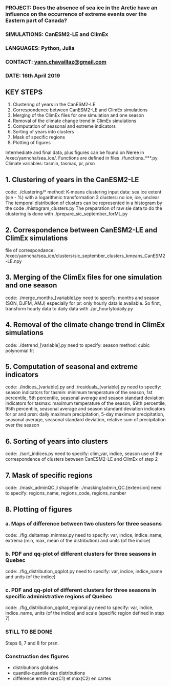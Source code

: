 ### PROJECT: Does the absence of sea ice in the Arctic have an influence on the occurrence of extreme events over the Eastern part of Canada?
### SIMULATIONS: CanESM2-LE and ClimEx
### LANGUAGES: Python, Julia
### CONTACT: yann.chavaillaz@gmail.com
### DATE: 16th April 2019

## KEY STEPS
1. Clustering of years in the CanESM2-LE
2. Correspondence between CanESM2-LE and ClimEx simulations
3. Merging of the ClimEx files for one simulation and one season
4. Removal of the climate change trend in ClimEx simulations
5. Computation of seasonal and extreme indicators
6. Sorting of years into clusters
7. Mask of specific regions
8. Plotting of figures

Intermediate and final data, plus figures can be found on Neree in /exec/yanncha/sea_ice/.
Functions are defined in files ./functions_***.py
Climate variables: tasmin, tasmax, pr, prsn

## 1. Clustering of years in the CanESM2-LE
code: ./clustering/*
method: K-means clustering
input data: sea ice extent (sie - %) with a logarithmic transformation
3 clusters: no ice, ice, unclear
The temporal distribution of clusters can be represented in a histogram by the code ./histogram_clusters.py
The preparation of raw sie data to do the clustering is done with ./prepare_sic_september_forML.py

## 2. Correspondence between CanESM2-LE and ClimEx simulations
file of correspondance: /exec/yanncha/sea_ice/clusters/sic_september_clusters_kmeans_CanESM2-LE.npy

## 3. Merging of the ClimEx files for one simulation and one season
code: ./merge_months_[variable].py
need to specify: months and season (SON, DJFM, AMJ)
especially for pr: only hourly data is available. So first, transform hourly data to daily data with ./pr_hourlytodaily.py

## 4. Removal of the climate change trend in ClimEx simulations
code: ./detrend_[variable].py
need to specify: season
method: cubic polynomial fit

## 5. Computation of seasonal and extreme indicators
code: ./indices_[variable].py and ./residuals_[variable].py
need to specify: season
indicators for tasmin: minimum temperature of the season, 1st percentile, 5th percentile, seasonal average and season standard deviation
indicators for tasmax: maximum temperature of the season, 99th percentile, 95th percentile, seasonal average and season standard deviation
indicators for pr and prsn: daily maximum precipitation, 5-day maximum precipitation, seasonal average, seasonal standard deviation, relative sum of precipitation over the season

## 6. Sorting of years into clusters
code: ./sort_indices.py
need to specify: clim_var, indice, season
use of the correspondence of clusters between CanESM2-LE and ClimEx of step 2

## 7. Mask of specific regions
code: ./mask_adminQC.jl
shapefile: ./masking/admin_QC.[extension]
need to specify: regions_name, regions_code, regions_number

## 8. Plotting of figures
### a. Maps of difference between two clusters for three seasons
code: ./fig_deltamap_minmax.py
need to specify: var, indice, indice_name, extrema (min, max, mean of the distribution) and units (of the indice)
### b. PDF and qq-plot of different clusters for three seasons in Quebec
code: ./fig_distribution_qqplot.py
need to specify: var, indice, indice_name and units (of the indice)
### c. PDF and qq-plot of different clusters for three seasons in specific administrative regions of Quebec
code: ./fig_distribution_qqplot_regional.py
need to specify: var, indice, indice_name, units (of the indice) and scale (specific region defined in step 7)

### STILL TO BE DONE ###
Steps 6, 7 and 8 for prsn.

### Construction des figures
- distributions globales
- quantile-quantile des distributions
- différence entre max(C1) et max(C2) en cartes
